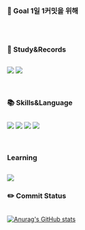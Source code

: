 

### :star2: Goal 1일 1커밋을 위해
##

<br>

### :notebook_with_decorative_cover: Study&Records
##
<a href="https://3d1935.tistory.com/"><img src="https://img.shields.io/badge/Blog-FF5722?style=for-the-badge&logo=Blogger&logoColor=white"/></a>
<a href = "https://github.com/bickck/"><img src="https://img.shields.io/badge/github-181717?style=for-the-badge&logo=github&logoColor=white"></a>


<br>

### :books: Skills&Language
##

<img src="https://img.shields.io/badge/c++-00599C?style=for-the-badge&logo=c%2B%2B&logoColor=white"> <img src="https://img.shields.io/badge/Java-007396?style=for-the-badge&logo=Java&logoColor=white"/> <img src="https://img.shields.io/badge/Spring-6DB33F?style=for-the-badge&logo=Spring&logoColor=white"/> <img src="https://img.shields.io/badge/MySQL-4479A1?style=for-the-badge&logo=MySQL&logoColor=white"/>


<br>

### Learning 
##
<img src="https://img.shields.io/badge/AmazonAWS-232F3E?style=for-the-badge&logo=AmazonAWS&logoColor=white">


<br>

### :pencil2: Commit Status
##
[![Anurag's GitHub stats](https://github-readme-stats.vercel.app/api?username=bickck)](https://github.com/anuraghazra/github-readme-stats)
